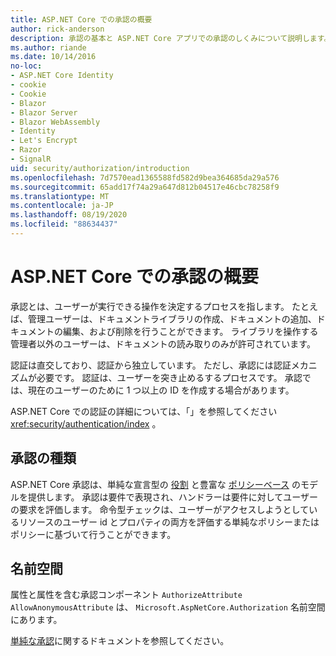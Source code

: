 ```yaml
---
title: ASP.NET Core での承認の概要
author: rick-anderson
description: 承認の基本と ASP.NET Core アプリでの承認のしくみについて説明します。
ms.author: riande
ms.date: 10/14/2016
no-loc:
- ASP.NET Core Identity
- cookie
- Cookie
- Blazor
- Blazor Server
- Blazor WebAssembly
- Identity
- Let's Encrypt
- Razor
- SignalR
uid: security/authorization/introduction
ms.openlocfilehash: 7d7570ead1365588fd582d9bea364685da29a576
ms.sourcegitcommit: 65add17f74a29a647d812b04517e46cbc78258f9
ms.translationtype: MT
ms.contentlocale: ja-JP
ms.lasthandoff: 08/19/2020
ms.locfileid: "88634437"
---
```

# <a name="introduction-to-authorization-in-aspnet-core"></a>ASP.NET Core での承認の概要

<a name="security-authorization-introduction"></a>

承認とは、ユーザーが実行できる操作を決定するプロセスを指します。 たとえば、管理ユーザーは、ドキュメントライブラリの作成、ドキュメントの追加、ドキュメントの編集、および削除を行うことができます。 ライブラリを操作する管理者以外のユーザーは、ドキュメントの読み取りのみが許可されています。

認証は直交しており、認証から独立しています。 ただし、承認には認証メカニズムが必要です。 認証は、ユーザーを突き止めるするプロセスです。 承認では、現在のユーザーのために 1 つ以上の ID を作成する場合があります。

ASP.NET Core での認証の詳細については、「」を参照してください <xref:security/authentication/index> 。

## <a name="authorization-types"></a>承認の種類

ASP.NET Core 承認は、単純な宣言型の [役割](xref:security/authorization/roles) と豊富な [ポリシーベース](xref:security/authorization/policies) のモデルを提供します。 承認は要件で表現され、ハンドラーは要件に対してユーザーの要求を評価します。 命令型チェックは、ユーザーがアクセスしようとしているリソースのユーザー id とプロパティの両方を評価する単純なポリシーまたはポリシーに基づいて行うことができます。

## <a name="namespaces"></a>名前空間

属性と属性を含む承認コンポーネント `AuthorizeAttribute` `AllowAnonymousAttribute` は、 `Microsoft.AspNetCore.Authorization` 名前空間にあります。

[単純な承認](xref:security/authorization/simple)に関するドキュメントを参照してください。

